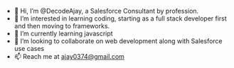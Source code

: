 - 👋 Hi, I’m @DecodeAjay, a Salesforce Consultant by profession.
- 👀 I’m interested in learning coding, starting as a full stack developer first and then moving to frameworks.
- 🌱 I’m currently learning javascript
- 💞️ I’m looking to collaborate on web development along with Salesforce use cases
- 📫 Reach me at ajay0374@gmail.com

<!---
DecodeAjay/DecodeAjay is a ✨ special ✨ repository because its `README.md` (this file) appears on your GitHub profile.
You can click the Preview link to take a look at your changes.
--->
